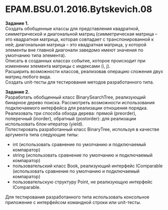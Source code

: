 # EPAM.BSU.01.2016.Bytskevich.08

<b>Задание 1.</b><br>
Создать обобщенные классы для представления квадратной, симметрической и диагональной матриц (симметрическая матрица – это квадратная матрица, которая совпадает с транспонированной к ней; диагональная матрица – это квадратная матрица, у которой элементы вне главной диагонали заведомо имеют значения по умолчанию типа элемента).<br>
Описать в созданных классах событие, которое происходит при изменении элемента матрицы с индексами (i, j). <br>
Расширить возможности классов, реализовав операцию сложения двух матриц любого вида.<br>
Создать unit-тесты для тестирования методов разработанного типа.<br>

<b>Задание 2.</b><br>
Разработать обобщенный класс BinarySearchTree, реализующий бинарное дерево поиска. Рассмотреть возможности использования подключаемого интерфейса для реализации отношения порядка. <br>
Реализовать три способа обхода дерева: прямой (preorder), поперечный (inorder), обратный (postorder): для реализации использовать блок-итератор (yield). <br>
Потестировать разработанный класс BinaryTree<TItem>, используя в качестве аргумента типа следующие типы:
*	int (использовать сравнение по умолчанию и подключаемый компаратор)<br>
*	string (использовать сравнение по умолчанию и подключаемый компаратор)<br>
*	пользовательский класс Book, реализующий интерфейс IComparable (использовать сравнение по умолчанию и подключаемый компаратор)<br>
*	пользовательскую структуру Point, не реализующую интерфейс IComparable.<br>

Для тестирования разработанного типа использовать консольное приложение с интерфейсом командной строки или unit-тесты.
